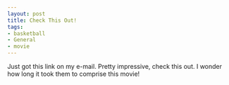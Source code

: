 ```yaml
---
layout: post
title: Check This Out!
tags:
- basketball
- General
- movie
---
```

Just got this link on my e-mail. Pretty impressive, check this out. I wonder how long it took them to comprise this movie!
